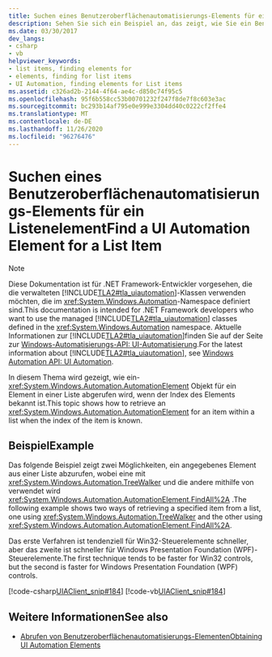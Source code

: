 ```yaml
---
title: Suchen eines Benutzeroberflächenautomatisierungs-Elements für ein Listenelement
description: Sehen Sie sich ein Beispiel an, das zeigt, wie Sie ein Benutzeroberflächenautomatisierungs-Element für ein Listenelement suchen, wenn der Index des Elements bekannt ist.
ms.date: 03/30/2017
dev_langs:
- csharp
- vb
helpviewer_keywords:
- list items, finding elements for
- elements, finding for list items
- UI Automation, finding elements for List items
ms.assetid: c326ad2b-2144-4f64-ae4c-d850c74f95c5
ms.openlocfilehash: 95f6b558cc53b00701232f247f8de7f8c603e3ac
ms.sourcegitcommit: bc293b14af795e0e999e3304dd40c0222cf2ffe4
ms.translationtype: MT
ms.contentlocale: de-DE
ms.lasthandoff: 11/26/2020
ms.locfileid: "96276476"
---
```

# <a name="find-a-ui-automation-element-for-a-list-item"></a><span data-ttu-id="05874-103">Suchen eines Benutzeroberflächenautomatisierungs-Elements für ein Listenelement</span><span class="sxs-lookup"><span data-stu-id="05874-103">Find a UI Automation Element for a List Item</span></span>

> [!NOTE]
> <span data-ttu-id="05874-104">Diese Dokumentation ist für .NET Framework-Entwickler vorgesehen, die die verwalteten [!INCLUDE[TLA2#tla_uiautomation](../../../includes/tla2sharptla-uiautomation-md.md)]-Klassen verwenden möchten, die im <xref:System.Windows.Automation>-Namespace definiert sind.</span><span class="sxs-lookup"><span data-stu-id="05874-104">This documentation is intended for .NET Framework developers who want to use the managed [!INCLUDE[TLA2#tla_uiautomation](../../../includes/tla2sharptla-uiautomation-md.md)] classes defined in the <xref:System.Windows.Automation> namespace.</span></span> <span data-ttu-id="05874-105">Aktuelle Informationen zur [!INCLUDE[TLA2#tla_uiautomation](../../../includes/tla2sharptla-uiautomation-md.md)]finden Sie auf der Seite zur [Windows-Automatisierungs-API: UI-Automatisierung](/windows/win32/winauto/entry-uiauto-win32).</span><span class="sxs-lookup"><span data-stu-id="05874-105">For the latest information about [!INCLUDE[TLA2#tla_uiautomation](../../../includes/tla2sharptla-uiautomation-md.md)], see [Windows Automation API: UI Automation](/windows/win32/winauto/entry-uiauto-win32).</span></span>  
  
 <span data-ttu-id="05874-106">In diesem Thema wird gezeigt, wie ein- <xref:System.Windows.Automation.AutomationElement> Objekt für ein Element in einer Liste abgerufen wird, wenn der Index des Elements bekannt ist.</span><span class="sxs-lookup"><span data-stu-id="05874-106">This topic shows how to retrieve an <xref:System.Windows.Automation.AutomationElement> for an item within a list when the index of the item is known.</span></span>  
  
## <a name="example"></a><span data-ttu-id="05874-107">Beispiel</span><span class="sxs-lookup"><span data-stu-id="05874-107">Example</span></span>  

 <span data-ttu-id="05874-108">Das folgende Beispiel zeigt zwei Möglichkeiten, ein angegebenes Element aus einer Liste abzurufen, wobei eine mit <xref:System.Windows.Automation.TreeWalker> und die andere mithilfe von verwendet wird <xref:System.Windows.Automation.AutomationElement.FindAll%2A> .</span><span class="sxs-lookup"><span data-stu-id="05874-108">The following example shows two ways of retrieving a specified item from a list, one using <xref:System.Windows.Automation.TreeWalker> and the other using <xref:System.Windows.Automation.AutomationElement.FindAll%2A>.</span></span>  
  
 <span data-ttu-id="05874-109">Das erste Verfahren ist tendenziell für Win32-Steuerelemente schneller, aber das zweite ist schneller für Windows Presentation Foundation (WPF)-Steuerelemente.</span><span class="sxs-lookup"><span data-stu-id="05874-109">The first technique tends to be faster for Win32 controls, but the second is faster for Windows Presentation Foundation (WPF) controls.</span></span>  
  
 [!code-csharp[UIAClient_snip#184](../../../samples/snippets/csharp/VS_Snippets_Wpf/UIAClient_snip/CSharp/ClientForm.cs#184)]
 [!code-vb[UIAClient_snip#184](../../../samples/snippets/visualbasic/VS_Snippets_Wpf/UIAClient_snip/VisualBasic/ClientForm.vb#184)]  
  
## <a name="see-also"></a><span data-ttu-id="05874-110">Weitere Informationen</span><span class="sxs-lookup"><span data-stu-id="05874-110">See also</span></span>

- [<span data-ttu-id="05874-111">Abrufen von Benutzeroberflächenautomatisierungs-Elementen</span><span class="sxs-lookup"><span data-stu-id="05874-111">Obtaining UI Automation Elements</span></span>](obtaining-ui-automation-elements.md)
